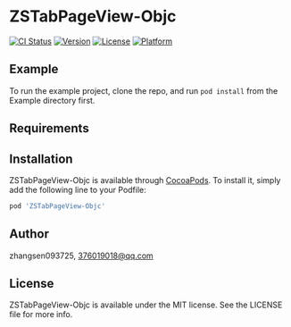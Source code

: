 # ZSTabPageView-Objc

[![CI Status](https://img.shields.io/travis/zhangsen093725/ZSTabPageView-Objc.svg?style=flat)](https://travis-ci.org/zhangsen093725/ZSTabPageView-Objc)
[![Version](https://img.shields.io/cocoapods/v/ZSTabPageView-Objc.svg?style=flat)](https://cocoapods.org/pods/ZSTabPageView-Objc)
[![License](https://img.shields.io/cocoapods/l/ZSTabPageView-Objc.svg?style=flat)](https://cocoapods.org/pods/ZSTabPageView-Objc)
[![Platform](https://img.shields.io/cocoapods/p/ZSTabPageView-Objc.svg?style=flat)](https://cocoapods.org/pods/ZSTabPageView-Objc)

## Example

To run the example project, clone the repo, and run `pod install` from the Example directory first.

## Requirements

## Installation

ZSTabPageView-Objc is available through [CocoaPods](https://cocoapods.org). To install
it, simply add the following line to your Podfile:

```ruby
pod 'ZSTabPageView-Objc'
```

## Author

zhangsen093725, 376019018@qq.com

## License

ZSTabPageView-Objc is available under the MIT license. See the LICENSE file for more info.
